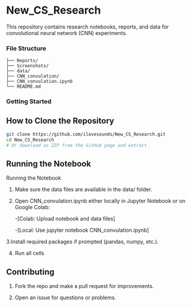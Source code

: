 # New_CS_Research

This repository contains research notebooks, reports, and data for convolutional neural network (CNN) experiments.
### File Structure 
```
├── Reports/                  
├── Screenshots/              
├── data/                     
├── CNN_convulation/          
├── CNN_convulation.ipynb     
└── README.md
```

### Getting Started
## How to Clone the Repository
``` bash
git clone https://github.com/ilovesounds/New_CS_Research.git
cd New_CS_Research
# Or download as ZIP from the GitHub page and extract.
```
## Running the Notebook
Running the Notebook
1. Make sure the data files are available in the data/ folder.

2. Open CNN_convulation.ipynb either locally in Jupyter Notebook or on Google Colab:

   -[Colab: Upload notebook and data files]

   -[Local: Use jupyter notebook CNN_convulation.ipynb]

3.Install required packages if prompted (pandas, numpy, etc.).

4. Run all cells

## Contributing
 1. Fork the repo and make a pull request for improvements.

 2. Open an issue for questions or problems.

